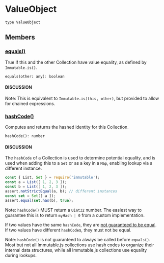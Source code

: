 # ValueObject

```
type ValueObject
```

## Members

### [equals()](https://immutable-js.github.io/immutable-js/docs/#/ValueObject/equals)

True if this and the other Collection have value equality, as defined by `Immutable.is()`.

```
equals(other: any): boolean 
```

#### DISCUSSION

Note: This is equivalent to `Immutable.is(this, other)`, but provided to allow for chained expressions.

### [hashCode()](https://immutable-js.github.io/immutable-js/docs/#/ValueObject/hashCode)

Computes and returns the hashed identity for this Collection.

```
hashCode(): number 
```

#### DISCUSSION

The `hashCode` of a Collection is used to determine potential equality, and is used when adding this to a `Set` or as a key in a `Map`, enabling lookup via a different instance.

```js
const { List, Set } = require('immutable');
const a = List([ 1, 2, 3 ]);
const b = List([ 1, 2, 3 ]);
assert.notStrictEqual(a, b); // different instances
const set = Set([ a ]);
assert.equal(set.has(b), true);
```

Note: `hashCode()` MUST return a `Uint32` number. The easiest way to guarantee this is to return `myHash | 0` from a custom implementation.

If two values have the same `hashCode`, they are [not guaranteed to be equal](http://en.wikipedia.org/wiki/Collision_(computer_science)). If two values have different `hashCode`s, they must not be equal.

Note: `hashCode()` is not guaranteed to always be called before `equals()`. Most but not all Immutable.js collections use hash codes to organize their internal data structures, while all Immutable.js collections use equality during lookups.